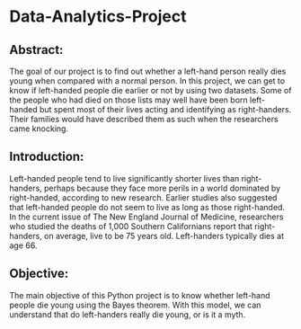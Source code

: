 # Data-Analytics-Project
## Abstract:
The goal of our project is to find out whether a left-hand person really dies young when compared with a normal person. In this project, we can get to know if left-handed people die earlier or not by using two datasets. Some of the people who had died on those lists may well have been born left-handed but spent most of their lives acting and identifying as right-handers. Their families would have described them as such when the researchers came knocking.



## Introduction:

Left-handed people tend to live significantly shorter lives than right-handers, perhaps because they face more perils in a world dominated by right-handed, according to new research. Earlier studies also suggested that left-handed people do not seem to live as long as those right-handed. In the current issue of The New England Journal of Medicine, researchers who studied the deaths of 1,000 Southern Californians report that right-handers, on average, live to be 75 years old. Left-handers typically dies at age 66.


## Objective:
The main objective of this Python project is to know whether left-hand people die young using the Bayes theorem. With this model, we can understand that do left-handers really die young, or is it a myth.
